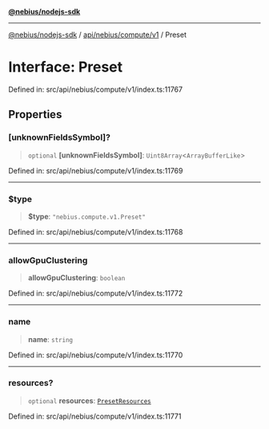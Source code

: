 [**@nebius/nodejs-sdk**](../../../../../README.md)

***

[@nebius/nodejs-sdk](../../../../../README.md) / [api/nebius/compute/v1](../README.md) / Preset

# Interface: Preset

Defined in: src/api/nebius/compute/v1/index.ts:11767

## Properties

### \[unknownFieldsSymbol\]?

> `optional` **\[unknownFieldsSymbol\]**: `Uint8Array`\<`ArrayBufferLike`\>

Defined in: src/api/nebius/compute/v1/index.ts:11769

***

### $type

> **$type**: `"nebius.compute.v1.Preset"`

Defined in: src/api/nebius/compute/v1/index.ts:11768

***

### allowGpuClustering

> **allowGpuClustering**: `boolean`

Defined in: src/api/nebius/compute/v1/index.ts:11772

***

### name

> **name**: `string`

Defined in: src/api/nebius/compute/v1/index.ts:11770

***

### resources?

> `optional` **resources**: [`PresetResources`](PresetResources.md)

Defined in: src/api/nebius/compute/v1/index.ts:11771
